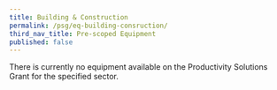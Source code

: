 ```yaml
---
title: Building & Construction
permalink: /psg/eq-building-consruction/
third_nav_title: Pre-scoped Equipment
published: false
---
```


There is currently no equipment available on the Productivity Solutions Grant for the specified sector. 